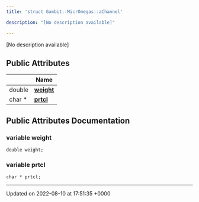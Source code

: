 ```yaml
---
title: 'struct Gambit::MicrOmegas::aChannel'

description: "[No description available]"

---
```









[No description available]

## Public Attributes

|                | Name           |
| -------------- | -------------- |
| double | **[weight](/documentation/code/gambit_2-2/classes/structgambit_1_1micromegas_1_1achannel/#variable-weight)**  |
| char * | **[prtcl](/documentation/code/gambit_2-2/classes/structgambit_1_1micromegas_1_1achannel/#variable-prtcl)**  |

## Public Attributes Documentation

### variable weight

```
double weight;
```


### variable prtcl

```
char * prtcl;
```


-------------------------------

Updated on 2022-08-10 at 17:51:35 +0000